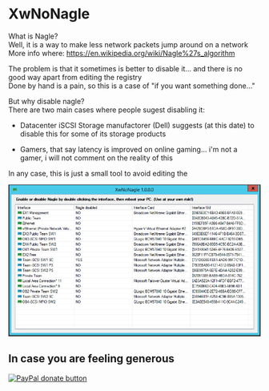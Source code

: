 # XwNoNagle

What is Nagle?  
Well, it is a way to make less network packets jump around on a network  
More info where: https://en.wikipedia.org/wiki/Nagle%27s_algorithm

The problem is that it sometimes is better to disable it... and there is no good way apart from editing the registry  
Done by hand is a pain, so this is a case of "if you want something done..."

But why disable nagle?  
There are two main cases where people sugest disabling it:   

- Datacenter iSCSI Storage manufactorer (Dell) suggests (at this date) to disable this for some of its storage products

- Gamers, that say latency is improved on online gaming... i'm not a gamer, i will not comment on the reality of this

In any case, this is just a small tool to avoid editing the 

![Connection Manager](images/window.png)

## In case you are feeling generous  
[![PayPal donate button](https://www.paypalobjects.com/webstatic/en_US/btn/btn_donate_pp_142x27.png)](https://www.paypal.me/maxsnts)